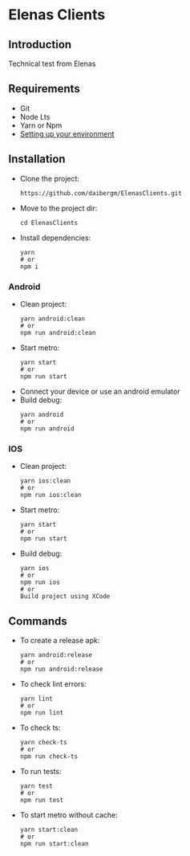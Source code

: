 # Elenas Clients

## Introduction

Technical test from Elenas

## Requirements

  - Git
  - Node Lts
  - Yarn or Npm
  - [Setting up your environment](https://reactnative.dev/docs/environment-setup)

## Installation

  - Clone the project:
    ```
    https://github.com/daibergm/ElenasClients.git
    ```
  - Move to the project dir:
    ```
    cd ElenasClients
    ```
  - Install dependencies:
    ```
    yarn
    # or
    npm i
    ```

### Android

  - Clean project:
    ```
    yarn android:clean
    # or
    npm run android:clean
    ```
  - Start metro:
    ```
    yarn start
    # or
    npm run start
    ```
  - Connect your device or use an android emulator
  - Build debug:
    ```
    yarn android
    # or
    npm run android
    ```

### IOS

  - Clean project:
    ```
    yarn ios:clean
    # or
    npm run ios:clean
    ```
  - Start metro:
    ```
    yarn start
    # or
    npm run start
    ```
  - Build debug:
    ```
    yarn ios
    # or
    npm run ios
    # or
    Build project using XCode
    ```

## Commands

  - To create a release apk:
    ```
    yarn android:release
    # or
    npm run android:release
    ```
  - To check lint errors:
    ```
    yarn lint
    # or
    npm run lint
    ```
  - To check ts:
    ```
    yarn check-ts
    # or
    npm run check-ts
    ```
  - To run tests:
    ```
    yarn test
    # or
    npm run test
    ```
  - To start metro without cache:
    ```
    yarn start:clean
    # or
    npm run start:clean
    ```